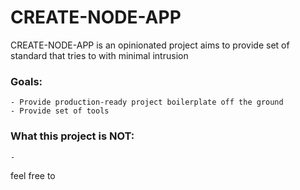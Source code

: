 # CREATE-NODE-APP

CREATE-NODE-APP is an opinionated project aims to provide set of standard that tries to with minimal intrusion

### Goals:

    - Provide production-ready project boilerplate off the ground
    - Provide set of tools

### What this project is NOT:

    -

feel free to
